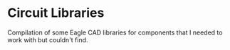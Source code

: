 # Circuit Libraries
Compilation of some Eagle CAD libraries for components that I needed to work with but couldn't find.
